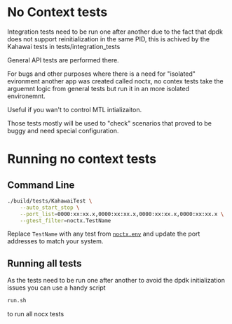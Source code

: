 # No Context tests

Integration tests need to be run one after another due to the fact that dpdk
does not support reinitialization in the same PID, this is achived by the
Kahawai tests in tests/integration_tests

General API tests are performed there.

For bugs and other purposes where there is a need for "isolated" evironment
another app was created called noctx, no contex tests take the arguemnt
logic from general tests but run it in an more isolated environemnt.

Useful if you wan't to control MTL intializaiton.

Those tests mostly will be used to "check" scenarios that proved to be buggy
and need special configuration.

# Running no context tests

## Command Line

```bash
./build/tests/KahawaiTest \
    --auto_start_stop \
    --port_list=0000:xx:xx.x,0000:xx:xx.x,0000:xx:xx.x,0000:xx:xx.x \
    --gtest_filter=noctx.TestName
```

Replace `TestName` with any test from [`noctx.env`](noctx.env) and update the port addresses to match your system.


## Running all tests

As the tests need to be run one after another to avoid the dpdk initialization
issues you can use a handy script
```bash
run.sh
```

to run all nocx tests

